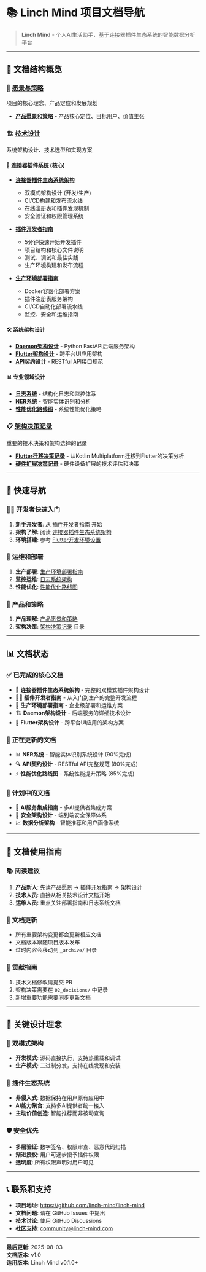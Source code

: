 # 📚 Linch Mind 项目文档导航

> **Linch Mind** - 个人AI生活助手，基于连接器插件生态系统的智能数据分析平台

---

## 📖 文档结构概览

### 🎯 [愿景与策略](./00_vision_and_strategy/)
项目的核心理念、产品定位和发展规划

- **[产品愿景和策略](./00_vision_and_strategy/product_vision_and_strategy.md)** - 产品核心定位、目标用户、价值主张

### 🏗️ [技术设计](./01_technical_design/)
系统架构设计、技术选型和实现方案

#### 🔌 连接器插件系统 (核心)
- **[连接器插件生态系统架构](./01_technical_design/connector_plugin_ecosystem_architecture.md)** 
  - 双模式架构设计 (开发/生产)
  - CI/CD构建和发布流水线  
  - 在线注册表和插件发现机制
  - 安全验证和权限管理系统

- **[插件开发者指南](./01_technical_design/plugin_developer_guide.md)**
  - 5分钟快速开始开发插件
  - 项目结构和核心文件说明
  - 测试、调试和最佳实践
  - 生产环境构建和发布流程

- **[生产环境部署指南](./01_technical_design/production_deployment_guide.md)**
  - Docker容器化部署方案
  - 插件注册表服务架构
  - CI/CD自动化部署流水线
  - 监控、安全和运维指南

#### 🛠️ 系统架构设计
- **[Daemon架构设计](./01_technical_design/daemon_architecture.md)** - Python FastAPI后端服务架构
- **[Flutter架构设计](./01_technical_design/flutter_architecture_design.md)** - 跨平台UI应用架构
- **[API契约设计](./01_technical_design/api_contract_design.md)** - RESTful API接口规范

#### 📊 专业领域设计
- **[日志系统](./01_technical_design/logging_system/)** - 结构化日志和监控体系
- **[NER系统](./01_technical_design/ner_system/)** - 智能实体识别和分析
- **[性能优化路线图](./01_technical_design/performance_optimization_roadmap.md)** - 系统性能优化策略

### 📋 [架构决策记录](./02_decisions/)
重要的技术决策和架构选择的记录

- **[Flutter迁移决策记录](./02_decisions/flutter_migration_decision_record.md)** - 从Kotlin Multiplatform迁移到Flutter的决策分析
- **[硬件扩展决策记录](./02_decisions/hardware_extension_decision_record.md)** - 硬件设备扩展的技术评估和决策

---

## 🚀 快速导航

### 👩‍💻 开发者快速入门
1. **新手开发者**: 从 [插件开发者指南](./01_technical_design/plugin_developer_guide.md) 开始
2. **架构了解**: 阅读 [连接器插件生态系统架构](./01_technical_design/connector_plugin_ecosystem_architecture.md)
3. **环境搭建**: 参考 [Flutter开发环境设置](./01_technical_design/flutter_development_setup.md)

### 🏢 运维和部署
1. **生产部署**: [生产环境部署指南](./01_technical_design/production_deployment_guide.md)
2. **监控运维**: [日志系统架构](./01_technical_design/logging_system/architecture.md)
3. **性能优化**: [性能优化路线图](./01_technical_design/performance_optimization_roadmap.md)

### 🎯 产品和策略
1. **产品理解**: [产品愿景和策略](./00_vision_and_strategy/product_vision_and_strategy.md)
2. **架构决策**: [架构决策记录](./02_decisions/) 目录

---

## 📊 文档状态

### ✅ 已完成的核心文档
- 🔌 **连接器插件生态系统架构** - 完整的双模式插件架构设计
- 👨‍💻 **插件开发者指南** - 从入门到生产的完整开发流程
- 🚀 **生产环境部署指南** - 企业级部署和运维方案
- 🏗️ **Daemon架构设计** - 后端服务的详细技术设计
- 📱 **Flutter架构设计** - 跨平台UI应用的架构方案

### 🔄 正在更新的文档
- 📊 **NER系统** - 智能实体识别系统设计 (90%完成)
- 🔍 **API契约设计** - RESTful API完整规范 (80%完成)
- ⚡ **性能优化路线图** - 系统性能提升策略 (85%完成)

### 📅 计划中的文档
- 🤖 **AI服务集成指南** - 多AI提供者集成方案
- 🔐 **安全架构设计** - 端到端安全保障体系
- 📈 **数据分析架构** - 智能推荐和用户画像系统

---

## 🎯 文档使用指南

### 📚 阅读建议
1. **产品新人**: 先读产品愿景 → 插件开发指南 → 架构设计
2. **技术人员**: 直接从相关技术设计文档开始
3. **运维人员**: 重点关注部署指南和日志系统文档

### 🔄 文档更新
- 所有重要架构变更都会更新相应文档
- 文档版本跟随项目版本发布
- 过时内容会移动到 `_archive/` 目录

### 🤝 贡献指南
1. 技术文档修改请提交 PR
2. 架构决策需要在 `02_decisions/` 中记录
3. 新增重要功能需要同步更新文档

---

## 🌟 关键设计理念

### 🎯 **双模式架构** 
- **开发模式**: 源码直接执行，支持热重载和调试
- **生产模式**: 二进制分发，支持在线发现和安装

### 🔌 **插件生态系统**
- **非侵入式**: 数据保持在用户原有应用中
- **AI能力聚合**: 支持多AI提供者统一接入
- **主动价值创造**: 智能推荐而非被动查询

### 🛡️ **安全优先**
- **多层验证**: 数字签名、权限审查、恶意代码扫描
- **渐进授权**: 用户可逐步授予插件权限
- **透明度**: 所有权限声明对用户可见

---

## 📞 联系和支持

- **项目地址**: https://github.com/linch-mind/linch-mind
- **文档问题**: 请在 GitHub Issues 中提出
- **技术讨论**: 使用 GitHub Discussions
- **社区支持**: community@linch-mind.com

---

**最后更新**: 2025-08-03  
**文档版本**: v1.0  
**适用版本**: Linch Mind v0.1.0+